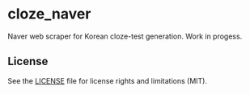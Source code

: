 # cloze_naver
Naver web scraper for Korean cloze-test generation. Work in progess.

## License

See the [LICENSE](MIT-LICENSE.txt) file for license rights and limitations (MIT).
